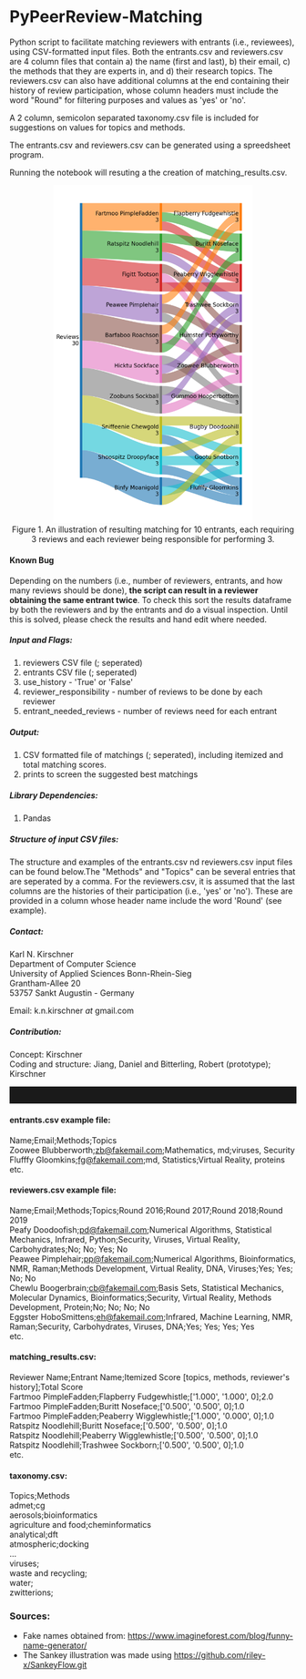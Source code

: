 # PyPeerReview-Matching

Python script to facilitate matching reviewers with entrants (i.e., reviewees), using CSV-formatted input files. Both the entrants.csv and reviewers.csv are 4 column files that contain a) the name (first and last), b) their email, c) the methods that they are experts in, and d) their research topics. The reviewers.csv can also have additional columns at the end containing their history of review participation, whose column headers must include the word "Round" for filtering purposes and values as 'yes' or 'no'.

A 2 column, semicolon separated taxonomy.csv file is included for suggestions on values for topics and methods.

The entrants.csv and reviewers.csv can be generated using a spreedsheet program.

Running the notebook will resuting a the creation of matching_results.csv.

<p align="center">
  <img src="sankey.png" width="350" title="hover text"><br>
  Figure 1. An illustration of resulting matching for 10 entrants, each requiring<br>3 reviews and each reviewer being responsible for performing 3.
</p>

#### Known Bug
  Depending on the numbers (i.e., number of reviewers, entrants, and how many reviews should be done), **the script can result in a reviewer obtaining the same entrant twice**. To check this sort the results dataframe by both the reviewers and by the entrants and do a visual inspection. Until this is solved, please check the results and hand edit where needed.

##### Input and Flags:
1) reviewers CSV file (; seperated)
2) entrants CSV file (; seperated)
3) use_history - 'True' or 'False'
4) reviewer_responsibility - number of reviews to be done by each reviewer
5) entrant_needed_reviews - number of reviews need for each entrant

##### Output:
1) CSV formatted file of matchings (; seperated), including itemized and total matching scores.
2) prints to screen the suggested best matchings

##### Library Dependencies:
1) Pandas

##### Structure of input CSV files:
The structure and examples of the entrants.csv nd reviewers.csv input files can be found below.The "Methods" and "Topics" can be several entries that are seperated by a comma. For the reviewers.csv, it is assumed that the last columns are the histories of their participation (i.e., 'yes' or 'no'). These are provided in a column whose header name include the word 'Round' (see example).

##### Contact:
Karl N. Kirschner<br>
Department of Computer Science<br>
University of Applied Sciences Bonn-Rhein-Sieg<br>
Grantham-Allee 20<br>
53757 Sankt Augustin - Germany<br>

Email: k.n.kirschner _at_ gmail.com

##### Contribution:
Concept: Kirschner<br>
Coding and structure:  Jiang, Daniel and Bitterling, Robert (prototype); Kirschner

<hr style="height:30px"> 

#### entrants.csv example file:
Name;Email;Methods;Topics<br>
Zoowee Blubberworth;zb@fakemail.com;Mathematics, md;viruses, Security<br>
Flufffy Gloomkins;fg@fakemail.com;md, Statistics;Virtual Reality, proteins<br>
etc.

#### reviewers.csv example file:
Name;Email;Methods;Topics;Round 2016;Round  2017;Round  2018;Round  2019<br>
Peafy Doodoofish;pd@fakemail.com;Numerical Algorithms, Statistical Mechanics, Infrared, Python;Security, Viruses, Virtual Reality, Carbohydrates;No; No; Yes; No<br>
Peawee Pimplehair;pp@fakemail.com;Numerical Algorithms, Bioinformatics, NMR, Raman;Methods Development, Virtual Reality, DNA, Viruses;Yes; Yes; No; No<br>
Chewlu Boogerbrain;cb@fakemail.com;Basis Sets, Statistical Mechanics, Molecular Dynamics, Bioinformatics;Security, Virtual Reality, Methods Development, Protein;No; No; No; No<br>
Eggster HoboSmittens;eh@fakemail.com;Infrared, Machine Learning, NMR, Raman;Security, Carbohydrates, Viruses, DNA;Yes; Yes; Yes; Yes<br>
etc.

#### matching_results.csv:
Reviewer Name;Entrant Name;Itemized Score [topics, methods, reviewer's history];Total Score<br>
Fartmoo PimpleFadden;Flapberry Fudgewhistle;['1.000', '1.000', 0];2.0<br>
Fartmoo PimpleFadden;Buritt Noseface;['0.500', '0.500', 0];1.0<br>
Fartmoo PimpleFadden;Peaberry Wigglewhistle;['1.000', '0.000', 0];1.0<br>
Ratspitz Noodlehill;Buritt Noseface;['0.500', '0.500', 0];1.0<br>
Ratspitz Noodlehill;Peaberry Wigglewhistle;['0.500', '0.500', 0];1.0<br>
Ratspitz Noodlehill;Trashwee Sockborn;['0.500', '0.500', 0];1.0<br>
etc.

#### taxonomy.csv:
Topics;Methods<br>
admet;cg<br>
aerosols;bioinformatics<br>
agriculture and food;cheminformatics<br>
analytical;dft<br>
atmospheric;docking<br>
...<br>
viruses;<br>
waste and recycling;<br>
water;<br>
zwitterions;<br>


### Sources:
- Fake names obtained from: https://www.imagineforest.com/blog/funny-name-generator/
- The Sankey illustration was made using https://github.com/riley-x/SankeyFlow.git
